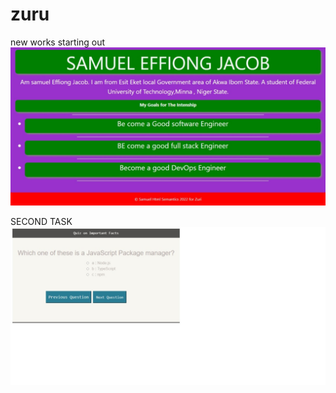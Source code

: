 # zuru

 new works
  starting out 
  ![samuel effiong](/zuru/img/Web%20capture_10-8-2023_184439_127.0.0.1.jpeg)

SECOND TASK
![samuel effiong](/zuru/img/Web%20capture_10-8-2023_184359_127.0.0.1.jpeg)
